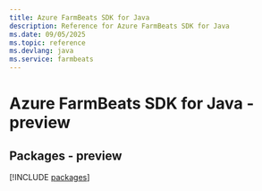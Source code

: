 ```yaml
---
title: Azure FarmBeats SDK for Java
description: Reference for Azure FarmBeats SDK for Java
ms.date: 09/05/2025
ms.topic: reference
ms.devlang: java
ms.service: farmbeats
---
```

# Azure FarmBeats SDK for Java - preview
## Packages - preview
[!INCLUDE [packages](farmbeats-index.md)]
